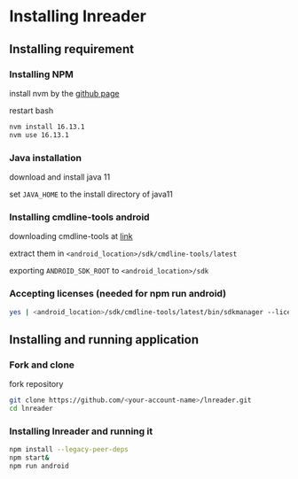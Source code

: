 # Installing lnreader

## Installing requirement
### Installing NPM
install nvm by the [github page](https://github.com/nvm-sh/nvm)

restart bash

```bash
nvm install 16.13.1
nvm use 16.13.1
```


### Java installation
download and install java 11

set `JAVA_HOME` to the install directory of java11


### Installing cmdline-tools android
downloading cmdline-tools at [link](https://developer.android.com/studio/)

extract them in `<android_location>/sdk/cmdline-tools/latest`

exporting `ANDROID_SDK_ROOT` to `<android_location>/sdk`


### Accepting licenses (needed for npm run android)
```bash
yes | <android_location>/sdk/cmdline-tools/latest/bin/sdkmanager --licenses
```


## Installing and running application
### Fork and clone
fork repository
```bash
git clone https://github.com/<your-account-name>/lnreader.git
cd lnreader
```


### Installing lnreader and running it
```bash
npm install --legacy-peer-deps
npm start&
npm run android
```

